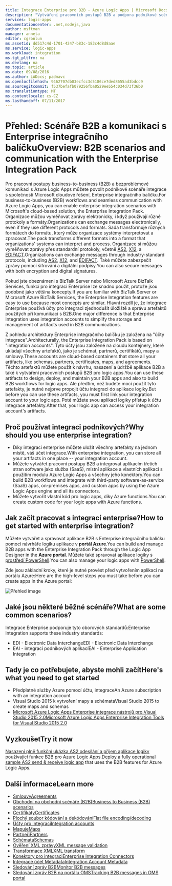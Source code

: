 ```yaml
---
title: Integrace Enterprise pro B2B - Azure Logic Apps | Microsoft Docs
description: "Vytváření pracovních postupů B2B a podpora podnikové scénáře integrace aplikace logiky s Enterprise integračního balíčku"
services: logic-apps
documentationcenter: .net,nodejs,java
author: msftman
manager: anneta
editor: cgronlun
ms.assetid: dd517c4d-1701-4247-b83c-183c4d8d8aae
ms.service: logic-apps
ms.workload: integration
ms.tgt_pltfrm: na
ms.devlang: na
ms.topic: article
ms.date: 09/08/2016
ms.author: LADocs; padmavc
ms.openlocfilehash: 9462707db03ecfcc3d5186ce7ded8655ad3bdcc9
ms.sourcegitcommit: f537befafb079256fba0529ee554c034d73f36b0
ms.translationtype: MT
ms.contentlocale: cs-CZ
ms.lasthandoff: 07/11/2017
---
```

# <a name="overview-b2b-scenarios-and-communication-with-the-enterprise-integration-pack"></a><span data-ttu-id="92efe-103">Přehled: Scénáře B2B a komunikaci s Enterprise integračního balíčku</span><span class="sxs-lookup"><span data-stu-id="92efe-103">Overview: B2B scenarios and communication with the Enterprise Integration Pack</span></span>

<span data-ttu-id="92efe-104">Pro pracovní postupy business-to-business (B2B) a bezproblémové komunikaci s Azure Logic Apps můžete povolit podnikové scénáře integrace s společnosti Microsoft cloudové řešení, Enterprise integračního balíčku.</span><span class="sxs-lookup"><span data-stu-id="92efe-104">For business-to-business (B2B) workflows and seamless communication with Azure Logic Apps, you can enable enterprise integration scenarios with Microsoft's cloud-based solution, the Enterprise Integration Pack.</span></span> <span data-ttu-id="92efe-105">Organizace můžou vyměňovat zprávy elektronicky, i když používají různé protokoly a formáty.</span><span class="sxs-lookup"><span data-stu-id="92efe-105">Organizations can exchange messages electronically, even if they use different protocols and formats.</span></span> <span data-ttu-id="92efe-106">Sada transformuje různých formátech do formátu, který může organizace systémy interpretovat a zpracovat.</span><span class="sxs-lookup"><span data-stu-id="92efe-106">The pack transforms different formats into a format that organizations' systems can interpret and process.</span></span> <span data-ttu-id="92efe-107">Organizace si můžou vyměňovat zprávy přes standardní protokoly, včetně [AS2](../logic-apps/logic-apps-enterprise-integration-as2.md), [X12](logic-apps-enterprise-integration-x12.md), a [EDIFACT](../logic-apps/logic-apps-enterprise-integration-edifact.md).</span><span class="sxs-lookup"><span data-stu-id="92efe-107">Organizations can exchange messages through industry-standard protocols, including [AS2](../logic-apps/logic-apps-enterprise-integration-as2.md), [X12](logic-apps-enterprise-integration-x12.md), and [EDIFACT](../logic-apps/logic-apps-enterprise-integration-edifact.md).</span></span> <span data-ttu-id="92efe-108">Také můžete zabezpečit zprávy pomocí šifrování a digitální podpisy.</span><span class="sxs-lookup"><span data-stu-id="92efe-108">You can also secure messages with both encryption and digital signatures.</span></span>

<span data-ttu-id="92efe-109">Pokud jste obeznámeni s BizTalk Server nebo Microsoft Azure BizTalk Services, funkcí pro integraci Enterprise lze snadno použít, protože jsou podobné jako většina koncepty.</span><span class="sxs-lookup"><span data-stu-id="92efe-109">If you are familiar with BizTalk Server or Microsoft Azure BizTalk Services, the Enterprise Integration features are easy to use because most concepts are similar.</span></span> <span data-ttu-id="92efe-110">Hlavní rozdíl je, že integrace Enterprise používá účty pro integraci zjednodušit úložiště a správu artefaktů použitých při komunikaci s B2B.</span><span class="sxs-lookup"><span data-stu-id="92efe-110">One major difference is that Enterprise Integration uses integration accounts to simplify the storage and management of artifacts used in B2B communications.</span></span> 

<span data-ttu-id="92efe-111">Z pohledu architektury Enterprise integračního balíčku je založena na "účty integrace".</span><span class="sxs-lookup"><span data-stu-id="92efe-111">Architecturally, the Enterprise Integration Pack is based on "integration accounts".</span></span> <span data-ttu-id="92efe-112">Tyto účty jsou založené na cloudu kontejnery, které ukládají všechny artefaktů, jako je schémat, partnerů, certifikátů, mapy a smlouvy.</span><span class="sxs-lookup"><span data-stu-id="92efe-112">These accounts are cloud-based containers that store all your artifacts, like schemas, partners, certificates, maps, and agreements.</span></span> <span data-ttu-id="92efe-113">Těchto artefaktů můžete použít k návrhu, nasazení a údržbě aplikace B2B a také k vytváření pracovních postupů B2B pro logic apps.</span><span class="sxs-lookup"><span data-stu-id="92efe-113">You can use these artifacts to design, deploy, and maintain your B2B apps and also to build B2B workflows for logic apps.</span></span> <span data-ttu-id="92efe-114">Ale předtím, než budete moci použít tyto artefakty, je nutné nejprve propojit účtu integraci do aplikace logiky.</span><span class="sxs-lookup"><span data-stu-id="92efe-114">But before you can use these artifacts, you must first link your integration account to your logic app.</span></span> <span data-ttu-id="92efe-115">Poté můžete svou aplikaci logiky přístup k účtu integrace artefakty.</span><span class="sxs-lookup"><span data-stu-id="92efe-115">After that, your logic app can access your integration account's artifacts.</span></span>

## <a name="why-should-you-use-enterprise-integration"></a><span data-ttu-id="92efe-116">Proč používat integraci podnikových?</span><span class="sxs-lookup"><span data-stu-id="92efe-116">Why should you use enterprise integration?</span></span>

* <span data-ttu-id="92efe-117">Díky integraci enterprise můžete uložit všechny artefakty na jednom místě, váš účet integrace.</span><span class="sxs-lookup"><span data-stu-id="92efe-117">With enterprise integration, you can store all your artifacts in one place -- your integration account.</span></span>
* <span data-ttu-id="92efe-118">Můžete vytvářet pracovní postupy B2B a integrovat aplikacím třetích stran software jako služba (SaaS), místní aplikace a vlastních aplikací s použitím modulu Azure Logic Apps a všechny jeho konektory.</span><span class="sxs-lookup"><span data-stu-id="92efe-118">You can build B2B workflows and integrate with third-party software-as-service (SaaS) apps, on-premises apps, and custom apps by using the Azure Logic Apps engine and all its connectors.</span></span>
* <span data-ttu-id="92efe-119">Můžete vytvořit vlastní kód pro logic apps, díky Azure functions.</span><span class="sxs-lookup"><span data-stu-id="92efe-119">You can create custom code for your logic apps with Azure functions.</span></span>

## <a name="how-to-get-started-with-enterprise-integration"></a><span data-ttu-id="92efe-120">Jak začít pracovat s integrací enterprise?</span><span class="sxs-lookup"><span data-stu-id="92efe-120">How to get started with enterprise integration?</span></span>

<span data-ttu-id="92efe-121">Můžete vytvářet a spravovat aplikace B2B s Enterprise integračního balíčku pomocí návrháře logiku aplikace v **portál Azure**.</span><span class="sxs-lookup"><span data-stu-id="92efe-121">You can build and manage B2B apps with the Enterprise Integration Pack through the Logic App Designer in the **Azure portal**.</span></span> <span data-ttu-id="92efe-122">Můžete také spravovat aplikace logiky s [prostředí PowerShell](https://msdn.microsoft.com/library/azure/mt652195.aspx "Logic apps prostředí PowerShell témata").</span><span class="sxs-lookup"><span data-stu-id="92efe-122">You can also manage your logic apps with [PowerShell](https://msdn.microsoft.com/library/azure/mt652195.aspx "Logic apps PowerShell topics").</span></span>

<span data-ttu-id="92efe-123">Zde jsou základní kroky, které je nutné provést před vytvořením aplikací na portálu Azure:</span><span class="sxs-lookup"><span data-stu-id="92efe-123">Here are the high-level steps you must take before you can create apps in the Azure portal:</span></span>

![Přehled image](media/logic-apps-enterprise-integration-overview/overview-0.png)  

## <a name="what-are-some-common-scenarios"></a><span data-ttu-id="92efe-125">Jaké jsou některé běžné scénáře?</span><span class="sxs-lookup"><span data-stu-id="92efe-125">What are some common scenarios?</span></span>

<span data-ttu-id="92efe-126">Integrace Enterprise podporuje tyto oborových standardů:</span><span class="sxs-lookup"><span data-stu-id="92efe-126">Enterprise Integration supports these industry standards:</span></span>

* <span data-ttu-id="92efe-127">EDI - Electronic Data Interchange</span><span class="sxs-lookup"><span data-stu-id="92efe-127">EDI - Electronic Data Interchange</span></span>
* <span data-ttu-id="92efe-128">EAI - integraci podnikových aplikací</span><span class="sxs-lookup"><span data-stu-id="92efe-128">EAI - Enterprise Application Integration</span></span>

## <a name="heres-what-you-need-to-get-started"></a><span data-ttu-id="92efe-129">Tady je co potřebujete, abyste mohli začít</span><span class="sxs-lookup"><span data-stu-id="92efe-129">Here's what you need to get started</span></span>

* <span data-ttu-id="92efe-130">Předplatné služby Azure pomocí účtu, integrace</span><span class="sxs-lookup"><span data-stu-id="92efe-130">An Azure subscription with an integration account</span></span>
* <span data-ttu-id="92efe-131">Visual Studio 2015 k vytvoření mapy a schémata</span><span class="sxs-lookup"><span data-stu-id="92efe-131">Visual Studio 2015 to create maps and schemas</span></span>
* [<span data-ttu-id="92efe-132">Microsoft Azure Logic Apps Enterprise integrace nástrojů pro Visual Studio 2015 2.0</span><span class="sxs-lookup"><span data-stu-id="92efe-132">Microsoft Azure Logic Apps Enterprise Integration Tools for Visual Studio 2015 2.0</span></span>](https://aka.ms/vsmapsandschemas)  

## <a name="try-it-now"></a><span data-ttu-id="92efe-133">Vyzkoušet</span><span class="sxs-lookup"><span data-stu-id="92efe-133">Try it now</span></span>

<span data-ttu-id="92efe-134">[Nasazení plně funkční ukázka AS2 odesílání a příjem aplikace logiky](https://github.com/Azure/azure-quickstart-templates/tree/master/201-logic-app-as2-send-receive) používající funkce B2B pro Azure Logic Apps.</span><span class="sxs-lookup"><span data-stu-id="92efe-134">[Deploy a fully operational sample AS2 send & receive logic app](https://github.com/Azure/azure-quickstart-templates/tree/master/201-logic-app-as2-send-receive) that uses the B2B features for Azure Logic Apps.</span></span>

## <a name="learn-more"></a><span data-ttu-id="92efe-135">Další informace</span><span class="sxs-lookup"><span data-stu-id="92efe-135">Learn more</span></span>
* [<span data-ttu-id="92efe-136">Smlouvy</span><span class="sxs-lookup"><span data-stu-id="92efe-136">Agreements</span></span>](../logic-apps/logic-apps-enterprise-integration-agreements.md "Další informace o integraci smlouvy enterprise")
* [<span data-ttu-id="92efe-137">Obchodní na obchodní scénáře (B2B)</span><span class="sxs-lookup"><span data-stu-id="92efe-137">Business to Business (B2B) scenarios</span></span>](../logic-apps/logic-apps-enterprise-integration-b2b.md "informace o vytváření aplikací logiky s funkcemi B2B")  
* [<span data-ttu-id="92efe-138">Certifikáty</span><span class="sxs-lookup"><span data-stu-id="92efe-138">Certificates</span></span>](logic-apps-enterprise-integration-certificates.md "Další informace o integraci certifikáty pro rozlehlé sítě")
* [<span data-ttu-id="92efe-139">Plochý soubor kódování a dekódování</span><span class="sxs-lookup"><span data-stu-id="92efe-139">Flat file encoding/decoding</span></span>](logic-apps-enterprise-integration-flatfile.md "zjistěte, jak ke kódování a dekódování obsah plochý soubor")  
* [<span data-ttu-id="92efe-140">Účty pro integraci</span><span class="sxs-lookup"><span data-stu-id="92efe-140">Integration accounts</span></span>](../logic-apps/logic-apps-enterprise-integration-accounts.md "Další informace o účty pro integraci")
* [<span data-ttu-id="92efe-141">Mapuje</span><span class="sxs-lookup"><span data-stu-id="92efe-141">Maps</span></span>](../logic-apps/logic-apps-enterprise-integration-maps.md "Další informace o enterprise integrace mapy")
* [<span data-ttu-id="92efe-142">Partneři</span><span class="sxs-lookup"><span data-stu-id="92efe-142">Partners</span></span>](logic-apps-enterprise-integration-partners.md "Další informace o partnery integrace enterprise")
* [<span data-ttu-id="92efe-143">Schémata</span><span class="sxs-lookup"><span data-stu-id="92efe-143">Schemas</span></span>](logic-apps-enterprise-integration-schemas.md "Další informace o integraci schémata enterprise")
* [<span data-ttu-id="92efe-144">Ověření XML zprávy</span><span class="sxs-lookup"><span data-stu-id="92efe-144">XML message validation</span></span>](logic-apps-enterprise-integration-xml.md "postup ověření XML zprávy s Logic apps")
* [<span data-ttu-id="92efe-145">Transformace XML</span><span class="sxs-lookup"><span data-stu-id="92efe-145">XML transform</span></span>](logic-apps-enterprise-integration-transform.md "Další informace o enterprise integrace mapy")
* [<span data-ttu-id="92efe-146">Konektory pro integraci</span><span class="sxs-lookup"><span data-stu-id="92efe-146">Enterprise Integration Connectors</span></span>](../connectors/apis-list.md "Další informace o konektory pro integraci pack")
* [<span data-ttu-id="92efe-147">Integrace účet Metadata</span><span class="sxs-lookup"><span data-stu-id="92efe-147">Integration Account Metadata</span></span>](../logic-apps/logic-apps-enterprise-integration-metadata.md "Další informace o integraci účet metadat")
* [<span data-ttu-id="92efe-148">Sledování zpráv B2B</span><span class="sxs-lookup"><span data-stu-id="92efe-148">Monitor B2B messages</span></span>](logic-apps-monitor-b2b-message.md "Další informace o sledování zpráv B2B")
* [<span data-ttu-id="92efe-149">Sledování zpráv B2B na portálu OMS</span><span class="sxs-lookup"><span data-stu-id="92efe-149">Tracking B2B messages in OMS portal</span></span>](logic-apps-track-b2b-messages-omsportal.md "Další informace o sledování zpráv B2B na portálu OMS")

